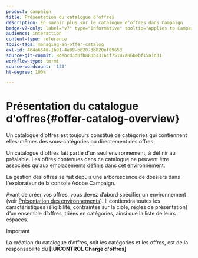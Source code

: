 ```yaml
---
product: campaign
title: Présentation du catalogue d'offres
description: En savoir plus sur le catalogue d’offres dans Campaign
badge-v7-only: label="v7" type="Informative" tooltip="Applies to Campaign Classic v7 only"
audience: interaction
content-type: reference
topic-tags: managing-an-offer-catalog
exl-id: 464a6548-1b91-4e09-b620-3b820ef69653
source-git-commit: 8debcd3d8fb883b3316cf75187a86bebf15a1d31
workflow-type: tm+mt
source-wordcount: '133'
ht-degree: 100%

---
```


# Présentation du catalogue d&#39;offres{#offer-catalog-overview}



Un catalogue d&#39;offres est toujours constitué de catégories qui contiennent elles-mêmes des sous-catégories ou directement des offres.

Un catalogue d&#39;offres fait partie d&#39;un seul environnement, à définir au préalable. Les offres contenues dans ce catalogue ne peuvent être associées qu&#39;aux emplacements définis dans cet environnement.

La gestion des offres se fait depuis une arborescence de dossiers dans l&#39;explorateur de la console Adobe Campaign.

Avant de créer vos offres, vous devez d’abord spécifier un environnement (voir [Présentation des environnements](../../interaction/using/environments-overview.md)). Il contiendra toutes les caractéristiques (éligibilité, contraintes sur la cible, règles de présentation) d’un ensemble d’offres, triées en catégories, ainsi que la liste de leurs espaces.

>[!IMPORTANT]
>
>La création du catalogue d&#39;offres, soit les catégories et les offres, est de la responsabilité du **[!UICONTROL Chargé d&#39;offres]**.
